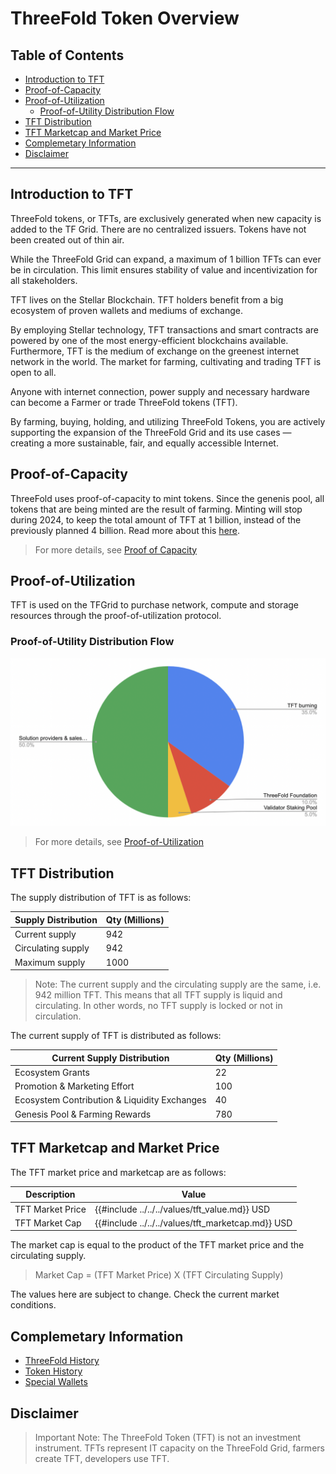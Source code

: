 <h1> ThreeFold Token Overview </h1>

<h2>Table of Contents </h2>

- [Introduction to TFT](#introduction-to-tft)
- [Proof-of-Capacity](#proof-of-capacity)
- [Proof-of-Utilization](#proof-of-utilization)
  - [Proof-of-Utility Distribution Flow](#proof-of-utility-distribution-flow)
- [TFT Distribution](#tft-distribution)
- [TFT Marketcap and Market Price](#tft-marketcap-and-market-price)
- [Complemetary Information](#complemetary-information)
- [Disclaimer](#disclaimer)

***

## Introduction to TFT

ThreeFold tokens, or TFTs, are exclusively generated when new capacity is added to the TF Grid. There are no centralized issuers. Tokens have not been created out of thin air. 

While the ThreeFold Grid can expand, a maximum of 1 billion TFTs can ever be in circulation. This limit ensures stability of value and incentivization for all stakeholders. 

TFT lives on the Stellar Blockchain. TFT holders benefit from a big ecosystem of proven wallets and mediums of exchange. 

By employing Stellar technology, TFT transactions and smart contracts are powered by one of the most energy-efficient blockchains available. Furthermore, TFT is the medium of exchange on the greenest internet network in the world. The market for farming, cultivating and trading TFT is open to all. 

Anyone with internet connection, power supply and necessary hardware can become a Farmer or trade ThreeFold tokens (TFT). 

By farming, buying, holding, and utilizing ThreeFold Tokens, you are actively supporting the expansion of the ThreeFold Grid and its use cases — creating a more sustainable, fair, and equally accessible Internet.

## Proof-of-Capacity

ThreeFold uses proof-of-capacity to mint tokens. Since the genenis pool, all tokens that are being minted are the result of farming. Minting will stop during 2024, to keep the total amount of TFT at 1 billion, instead of the previously planned 4 billion. Read more about this [here](https://forum.threefold.io/t/end-feb-2024-update-from-the-team/4233).

> For more details, see [Proof of Capacity](../../farming/proof_of_capacity.md)

## Proof-of-Utilization

TFT is used on the TFGrid to purchase network, compute and storage resources through the proof-of-utilization protocol.

### Proof-of-Utility Distribution Flow

![](img/token_distribution.png)

> For more details, see [Proof-of-Utilization](../../farming/proof_of_utilization.md)

## TFT Distribution

The supply distribution of TFT is as follows:

| Supply Distribution | Qty (Millions) |
| ------------------- | -------------- |
| Current supply      | 942            |
| Circulating supply  | 942          |
| Maximum supply      | 1000           |

> Note: The current supply and the circulating supply are the same, i.e. 942 million TFT. This means that all TFT supply is liquid and circulating. In other words, no TFT supply is locked or not in circulation.

The current supply of TFT is distributed as follows:

| Current Supply Distribution                | Qty (Millions) |
| ------------------------------------------- | -------------- |
| Ecosystem Grants                            | 22             |
| Promotion & Marketing Effort                | 100            |
| Ecosystem Contribution & Liquidity Exchanges | 40             |
| Genesis Pool & Farming Rewards             | 780            |

## TFT Marketcap and Market Price

The TFT market price and marketcap are as follows:

| **Description**           | **Value**     |
| ------------------------- | ------------- |
| TFT Market Price       | {{#include ../../../values/tft_value.md}} USD |
| TFT Market Cap | {{#include ../../../values/tft_marketcap.md}}  USD |

The market cap is equal to the product of the TFT market price and the circulating supply.

> Market Cap = (TFT Market Price) X (TFT Circulating Supply)

The values here are subject to change. Check the current market conditions.

## Complemetary Information

- [ThreeFold History](../../about/threefold_history.md)
- [Token History](../../about/token_history.md)
- [Special Wallets](./special_wallets/stats_special_wallets.md)

## Disclaimer

> Important Note: The ThreeFold Token (TFT) is not an investment instrument.
TFTs represent IT capacity on the ThreeFold Grid, farmers create TFT, developers use TFT.